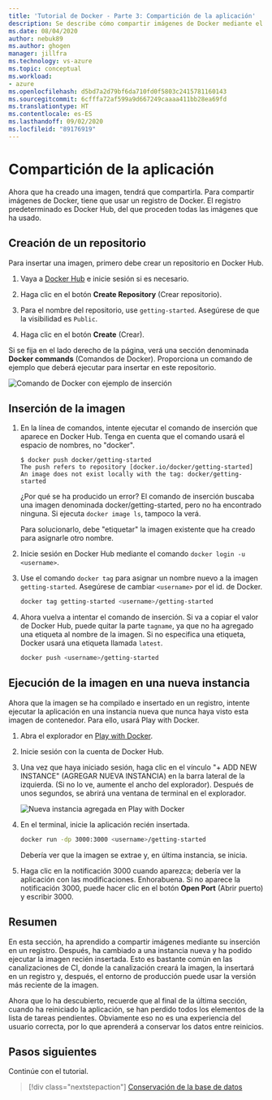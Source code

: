 ```yaml
---
title: 'Tutorial de Docker - Parte 3: Compartición de la aplicación'
description: Se describe cómo compartir imágenes de Docker mediante el registro de Docker Hub.
ms.date: 08/04/2020
author: nebuk89
ms.author: ghogen
manager: jillfra
ms.technology: vs-azure
ms.topic: conceptual
ms.workload:
- azure
ms.openlocfilehash: d5bd7a2d79bf6da710fd0f5803c2415781160143
ms.sourcegitcommit: 6cfffa72af599a9d667249caaaa411bb28ea69fd
ms.translationtype: HT
ms.contentlocale: es-ES
ms.lasthandoff: 09/02/2020
ms.locfileid: "89176919"
---
```

# <a name="share-your-app"></a>Compartición de la aplicación

Ahora que ha creado una imagen, tendrá que compartirla. Para compartir imágenes de Docker, tiene que usar un registro de Docker. El registro predeterminado es Docker Hub, del que proceden todas las imágenes que ha usado.

## <a name="create-a-repo"></a>Creación de un repositorio

Para insertar una imagen, primero debe crear un repositorio en Docker Hub.

1. Vaya a [Docker Hub](https://hub.docker.com) e inicie sesión si es necesario.

1. Haga clic en el botón **Create Repository** (Crear repositorio).

1. Para el nombre del repositorio, use `getting-started`. Asegúrese de que la visibilidad es `Public`.

1. Haga clic en el botón **Create** (Crear).

Si se fija en el lado derecho de la página, verá una sección denominada **Docker commands** (Comandos de Docker). Proporciona un comando de ejemplo que deberá ejecutar para insertar en este repositorio.

![Comando de Docker con ejemplo de inserción](media/push-command.png)

## <a name="push-the-image"></a>Inserción de la imagen

1. En la línea de comandos, intente ejecutar el comando de inserción que aparece en Docker Hub. Tenga en cuenta que el comando usará el espacio de nombres, no "docker".

    ```plaintext
    $ docker push docker/getting-started
    The push refers to repository [docker.io/docker/getting-started]
    An image does not exist locally with the tag: docker/getting-started
    ```

    ¿Por qué se ha producido un error? El comando de inserción buscaba una imagen denominada docker/getting-started, pero no ha encontrado ninguna. Si ejecuta `docker image ls`, tampoco la verá.

    Para solucionarlo, debe "etiquetar" la imagen existente que ha creado para asignarle otro nombre.

1. Inicie sesión en Docker Hub mediante el comando `docker login -u <username>`.

1. Use el comando `docker tag` para asignar un nombre nuevo a la imagen `getting-started`. Asegúrese de cambiar `<username>` por el id. de Docker.

    ```bash
    docker tag getting-started <username>/getting-started
    ```

1. Ahora vuelva a intentar el comando de inserción. Si va a copiar el valor de Docker Hub, puede quitar la parte `tagname`, ya que no ha agregado una etiqueta al nombre de la imagen. Si no especifica una etiqueta, Docker usará una etiqueta llamada `latest`.

    ```bash
    docker push <username>/getting-started
    ```

## <a name="run-the-image-on-a-new-instance"></a>Ejecución de la imagen en una nueva instancia

Ahora que la imagen se ha compilado e insertado en un registro, intente ejecutar la aplicación en una instancia nueva que nunca haya visto esta imagen de contenedor. Para ello, usará Play with Docker.

1. Abra el explorador en [Play with Docker](http://play-with-docker.com).

1. Inicie sesión con la cuenta de Docker Hub.

1. Una vez que haya iniciado sesión, haga clic en el vínculo "+ ADD NEW INSTANCE" (AGREGAR NUEVA INSTANCIA) en la barra lateral de la izquierda. (Si no lo ve, aumente el ancho del explorador). Después de unos segundos, se abrirá una ventana de terminal en el explorador.

    ![Nueva instancia agregada en Play with Docker](media/pwd-add-new-instance.png)

1. En el terminal, inicie la aplicación recién insertada.

    ```bash
    docker run -dp 3000:3000 <username>/getting-started
    ```

    Debería ver que la imagen se extrae y, en última instancia, se inicia.

1. Haga clic en la notificación 3000 cuando aparezca; debería ver la aplicación con las modificaciones. Enhorabuena. Si no aparece la notificación 3000, puede hacer clic en el botón **Open Port** (Abrir puerto) y escribir 3000.

## <a name="recap"></a>Resumen

En esta sección, ha aprendido a compartir imágenes mediante su inserción en un registro. Después, ha cambiado a una instancia nueva y ha podido ejecutar la imagen recién insertada. Esto es bastante común en las canalizaciones de CI, donde la canalización creará la imagen, la insertará en un registro y, después, el entorno de producción puede usar la versión más reciente de la imagen.

Ahora que lo ha descubierto, recuerde que al final de la última sección, cuando ha reiniciado la aplicación, se han perdido todos los elementos de la lista de tareas pendientes. Obviamente eso no es una experiencia del usuario correcta, por lo que aprenderá a conservar los datos entre reinicios.

## <a name="next-steps"></a>Pasos siguientes

Continúe con el tutorial.

> [!div class="nextstepaction"]
> [Conservación de la base de datos](persist-your-data.md)